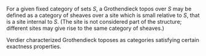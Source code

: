 For a given fixed category of sets $S$, a Grothendieck topos over $S$ may be defined as a category of sheaves over a site which is small relative to $S$, that is a site internal to $S$. (The site is not considered part of the structure; different sites may give rise to the same category of sheaves.) 

Verdier characterized Grothendieck toposes as categories satisfying certain exactness properties. 